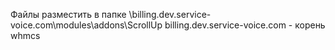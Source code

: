 Файлы разместить в папке \billing.dev.service-voice.com\modules\addons\ScrollUp billing.dev.service-voice.com - корень whmcs

